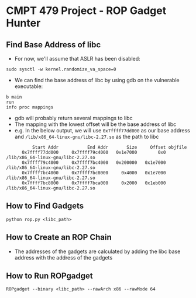 # CMPT 479 Project - ROP Gadget Hunter

## Find Base Address of libc
- For now, we'll assume that ASLR has been disabled:
```
sudo sysctl -w kernel.randomize_va_space=0
```

- We can find the base address of libc by using gdb on the vulnerable executable:
```
b main
run
info proc mappings
```

- gdb will probably return several mappings to libc
- The mapping with the lowest offset will be the base address of libc
- e.g. In the below output, we will use `0x7ffff77dd000` as our base address and `/lib/x86_64-linux-gnu/libc-2.27.so` as the path to libc
```
          Start Addr           End Addr       Size     Offset objfile
      0x7ffff77dd000     0x7ffff79c4000   0x1e7000        0x0 /lib/x86_64-linux-gnu/libc-2.27.so
      0x7ffff79c4000     0x7ffff7bc4000   0x200000   0x1e7000 /lib/x86_64-linux-gnu/libc-2.27.so
      0x7ffff7bc4000     0x7ffff7bc8000     0x4000   0x1e7000 /lib/x86_64-linux-gnu/libc-2.27.so
      0x7ffff7bc8000     0x7ffff7bca000     0x2000   0x1eb000 /lib/x86_64-linux-gnu/libc-2.27.so
```

## How to Find Gadgets
```
python rop.py <libc_path>
```

## How to Create an ROP Chain
- The addresses of the gadgets are calculated by adding the libc base address with the address of the gadgets

## How to Run ROPgadget
```
ROPgadget --binary <libc_path> --rawArch x86 --rawMode 64
```